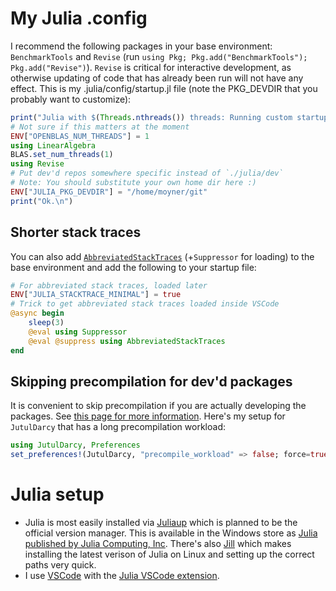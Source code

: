 # My Julia .config
I recommend the following packages in your base environment: `BenchmarkTools` and `Revise` (run `using Pkg; Pkg.add("BenchmarkTools"); Pkg.add("Revise")`). `Revise` is critical for interactive development, as otherwise updating of code that has already been run will not have any effect. This is my .julia/config/startup.jl file (note the PKG_DEVDIR that you probably want to customize):

```julia
print("Julia with $(Threads.nthreads()) threads: Running custom startup... ")
# Not sure if this matters at the moment
ENV["OPENBLAS_NUM_THREADS"] = 1
using LinearAlgebra
BLAS.set_num_threads(1)
using Revise
# Put dev'd repos somewhere specific instead of `./julia/dev`
# Note: You should substitute your own home dir here :)
ENV["JULIA_PKG_DEVDIR"] = "/home/moyner/git"
print("Ok.\n")
``` 
## Shorter stack traces
You can also add  [`AbbreviatedStackTraces`](https://github.com/BioTurboNick/AbbreviatedStackTraces.jl) (+`Suppressor` for loading) to the base environment and add the following to your startup file:
```julia
# For abbreviated stack traces, loaded later
ENV["JULIA_STACKTRACE_MINIMAL"] = true
# Trick to get abbreviated stack traces loaded inside VSCode
@async begin
    sleep(3)
    @eval using Suppressor
    @eval @suppress using AbbreviatedStackTraces
end
```

## Skipping precompilation for dev'd packages
It is convenient to skip precompilation if you are actually developing the packages. See [this page for more information](https://julialang.github.io/PrecompileTools.jl/stable/#Package-developers:-reducing-the-cost-of-precompilation-during-development). Here's my setup for `JutulDarcy` that has a long precompilation workload:
```julia
using JutulDarcy, Preferences
set_preferences!(JutulDarcy, "precompile_workload" => false; force=true)
```

# Julia setup
- Julia is most easily installed via [Juliaup](https://github.com/JuliaLang/juliaup) which is planned to be the official version manager. This is available in the Windows store as [Julia published by Julia Computing, Inc](https://github.com/JuliaLang/juliaup). There's also [Jill](https://github.com/abelsiqueira/jill) which makes installing the latest verison of Julia on Linux and setting up the correct paths very quick.
- I use [VSCode](https://code.visualstudio.com/) with the [Julia VSCode extension](https://www.julia-vscode.org/).
